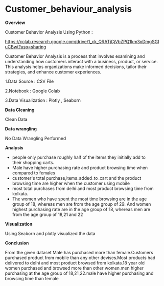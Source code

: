 # Customer_behaviour_analysis

**Overview**

Customer Behavior Analysis Using Python :

https://colab.research.google.com/drive/1_ck_QRATjCjVbZPQ1km3oDmgSGIuCBwt?usp=sharing


Customer Behavior Analysis is a process that involves examining and understanding how customers interact with a business, product, or service. This analysis helps organizations make informed decisions, tailor their strategies, and enhance customer experiences.



1.Data Source : CSV File

2.Notebook : Google Colab

3.Data Visualization : Plotly , Seaborn




**Data Cleaning**

Clean Data



**Data wrangling**

No Data Wrangling Performed

**Analysis**

* people only purchase roughly half of the items they initially add to their shopping carts.
* Male have higher purchasing rate and product browsing time when compared to females
* customer's total purchase,items_added_to_cart and the product browsing time are higher when the customer using mobile
* most total purchases from delhi and most product browsing time from kolkata.
* The women who have spent the most time browsing are in the age group of 18, whereas men are from the age group of 29. And women highest purchasing rate are in the age group of 18, whereas men are from the age group of 18,21 and 22


**Visualization**

Using Seaborn and plotly visualized the data 

**Conclusion**

From the given dataset Male has purchased more than female.Customers purchased product from mobile than any other devises.Most products had delivered to delhi and most product browsed from kolkata.18 year old women purchased and browsed more than other women.men higher purchasing at the age group of 18,21,22.male have higher purchasing and browsing time than female
